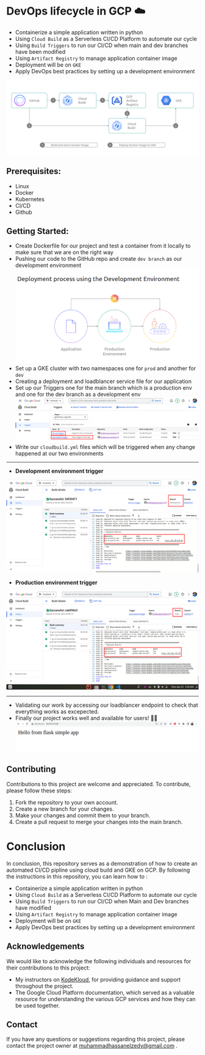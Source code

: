 # DevOps lifecycle in GCP :cloud:

- Containerize a simple application written in python
- Using `Cloud Build` as a Serverless CI/CD Platform to automate our cycle
- Using `Build Triggers` to run our CI/CD when main and dev branches have been modified
- Using `Artifact Registry` to manage application container image
- Deployment will be on `GKE`
- Apply DevOps best practices by setting up a development environment

![Project Diagram](screenshots/Diagram.png)

## Prerequisites:
- Linux
- Docker
- Kubernetes
- CI/CD
- Github

## Getting Started:
- Create Dockerfile for our project and test a container from it locally to make sure that we are on the right way
- Pushing our code to the GitHub repo and create `dev branch` as our development environment
![Project Diagram](screenshots/Deployment_process_using_the_Development_Environment.png)
- Set up a GKE cluster with two namespaces one for `prod` and another for `dev`
- Creating a deployment and loadblancer service file for our application
- Set up our Triggers one for the main branch which is a production env and one for the dev branch as a development env
![Project Diagram](screenshots/triggers.png)
- Write our `cloudbuild.yml` files which will be triggered when any change happened at our two environments
---
- **Development environment trigger**

![Project Diagram](screenshots/dev_env_trigger.png)
- **Production environment trigger**

![Project Diagram](screenshots/prod_env_trigger.png)

---
- Validating our work by accessing our loadblancer endpoint to check that everything works as excepected.
- Finally our project works well and available for users! :tada::tada:
![Project Diagram](screenshots/accessing_lp_endpoint.png)
## Contributing
Contributions to this project are welcome and appreciated. To contribute, please follow these steps:
1. Fork the repository to your own account.
2. Create a new branch for your changes.
3. Make your changes and commit them to your branch.
4. Create a pull request to merge your changes into the main branch.
# Conclusion
In conclusion, this repository serves as a demonstration of how to create an automated CI/CD pipline using cloud build and GKE on GCP.
By following the instructions in this repository, you can learn how to : 
- Containerize a simple application written in python
- Using `Cloud Build` as a Serverless CI/CD Platform to automate our cycle
- Using `Build Triggers` to run our CI/CD when Main and Dev branches have modified
- Using `Artifact Registry` to manage application container image
- Deployment will be on `GKE`
- Apply DevOps best practices by setting up a development environment
## Acknowledgements
We would like to acknowledge the following individuals and resources for their contributions to this project:

- My instructors on [KodeKloud](https://github.com/kodekloudhub), for providing guidance and support throughout the project.
- The Google Cloud Platform documentation, which served as a valuable resource for understanding the various GCP services and how they can be used together.
## Contact
If you have any questions or suggestions regarding this project, please contact the project owner at muhammadhassanelzedy@gmail.com .
